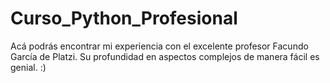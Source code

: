 # Curso_Python_Profesional
Acá podrás encontrar mi experiencia con el excelente profesor Facundo García de Platzi. Su profundidad en aspectos complejos de manera fácil es genial. :)
